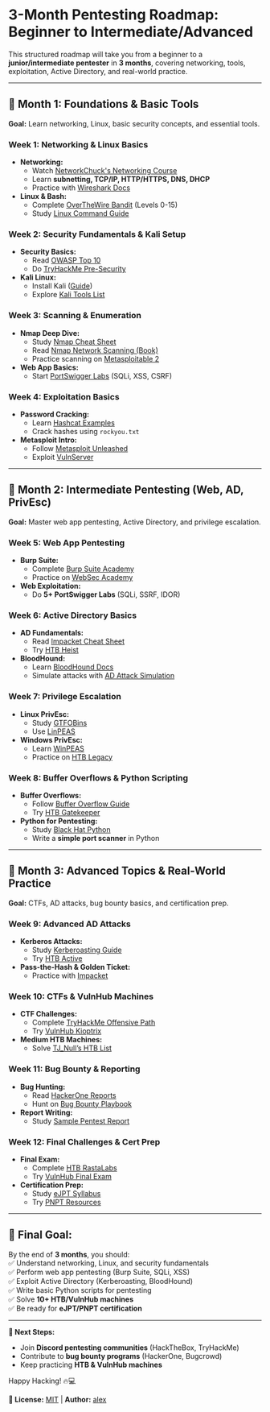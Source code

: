 # **3-Month Pentesting Roadmap: Beginner to Intermediate/Advanced**  

This structured roadmap will take you from a beginner to a **junior/intermediate pentester** in **3 months**, covering networking, tools, exploitation, Active Directory, and real-world practice.  

---

## **📌 Month 1: Foundations & Basic Tools**  
**Goal:** Learn networking, Linux, basic security concepts, and essential tools.  

### **Week 1: Networking & Linux Basics**  
- **Networking:**  
  - Watch [NetworkChuck's Networking Course](https://youtu.be/qiQR5rTSshw)  
  - Learn **subnetting, TCP/IP, HTTP/HTTPS, DNS, DHCP**  
  - Practice with [Wireshark Docs](https://www.wireshark.org/docs/)  
- **Linux & Bash:**  
  - Complete [OverTheWire Bandit](https://overthewire.org/wargames/bandit/) (Levels 0-15)  
  - Study [Linux Command Guide](https://linuxjourney.com/)  

### **Week 2: Security Fundamentals & Kali Setup**  
- **Security Basics:**  
  - Read [OWASP Top 10](https://owasp.org/www-project-top-ten/)  
  - Do [TryHackMe Pre-Security](https://tryhackme.com/path/outline/presecurity)  
- **Kali Linux:**  
  - Install Kali ([Guide](https://www.kali.org/docs/installation/))  
  - Explore [Kali Tools List](https://www.kali.org/tools/)  

### **Week 3: Scanning & Enumeration**  
- **Nmap Deep Dive:**  
  - Study [Nmap Cheat Sheet](https://www.stationx.net/nmap-cheat-sheet/)  
  - Read [Nmap Network Scanning (Book)](https://nmap.org/book/)  
  - Practice scanning on [Metasploitable 2](https://metasploit.help.rapid7.com/docs/metasploitable-2)  
- **Web App Basics:**  
  - Start [PortSwigger Labs](https://portswigger.net/web-security) (SQLi, XSS, CSRF)  

### **Week 4: Exploitation Basics**  
- **Password Cracking:**  
  - Learn [Hashcat Examples](https://hashcat.net/wiki/doku.php?id=example_hashes)  
  - Crack hashes using `rockyou.txt`  
- **Metasploit Intro:**  
  - Follow [Metasploit Unleashed](https://www.offensive-security.com/metasploit-unleashed/)  
  - Exploit [VulnServer](https://github.com/stephenbradshaw/vulnserver)  

---

## **📌 Month 2: Intermediate Pentesting (Web, AD, PrivEsc)**  
**Goal:** Master web app pentesting, Active Directory, and privilege escalation.  

### **Week 5: Web App Pentesting**  
- **Burp Suite:**  
  - Complete [Burp Suite Academy](https://portswigger.net/web-security)  
  - Practice on [WebSec Academy](https://websecacademy.com/)  
- **Web Exploitation:**  
  - Do **5+ PortSwigger Labs** (SQLi, SSRF, IDOR)  

### **Week 6: Active Directory Basics**  
- **AD Fundamentals:**  
  - Read [Impacket Cheat Sheet](https://www.secureauth.com/labs/open-source-tools/impacket)  
  - Try [HTB Heist](https://www.hackthebox.com/achievement/machine/573859/377)  
- **BloodHound:**  
  - Learn [BloodHound Docs](https://bloodhound.readthedocs.io/)  
  - Simulate attacks with [AD Attack Simulation](https://github.com/BloodHoundAD/BloodHound)  

### **Week 7: Privilege Escalation**  
- **Linux PrivEsc:**  
  - Study [GTFOBins](https://gtfobins.github.io/)  
  - Use [LinPEAS](https://github.com/carlospolop/PEASS-ng)  
- **Windows PrivEsc:**  
  - Learn [WinPEAS](https://github.com/carlospolop/PEASS-ng)  
  - Practice on [HTB Legacy](https://www.hackthebox.com/home/machines/profile/1)  

### **Week 8: Buffer Overflows & Python Scripting**  
- **Buffer Overflows:**  
  - Follow [Buffer Overflow Guide](https://www.thegreycorner.com/p/beginning-stack-based-buffer.html)  
  - Try [HTB Gatekeeper](https://www.hackthebox.com/achievement/machine/1586/377)  
- **Python for Pentesting:**  
  - Study [Black Hat Python](https://nostarch.com/blackhatpython)  
  - Write a **simple port scanner** in Python  

---

## **📌 Month 3: Advanced Topics & Real-World Practice**  
**Goal:** CTFs, AD attacks, bug bounty basics, and certification prep.  

### **Week 9: Advanced AD Attacks**  
- **Kerberos Attacks:**  
  - Study [Kerberoasting Guide](https://www.ired.team/offensive-security-experiments/active-directory-kerberos-abuse/t1208-kerberoasting)  
  - Try [HTB Active](https://www.hackthebox.com/home/machines/profile/158)  
- **Pass-the-Hash & Golden Ticket:**  
  - Practice with [Impacket](https://github.com/SecureAuthCorp/impacket)  

### **Week 10: CTFs & VulnHub Machines**  
- **CTF Challenges:**  
  - Complete [TryHackMe Offensive Path](https://tryhackme.com/path/outline/offensivepentesting)  
  - Try [VulnHub Kioptrix](https://www.vulnhub.com/entry/kioptrix-level-1-1,22/)  
- **Medium HTB Machines:**  
  - Solve [TJ_Null’s HTB List](https://docs.google.com/spreadsheets/d/1dwSMIAPIam0PuRBkCiDI88pU3yzrqqHkDtBngUHNCw8/edit#gid=0)  

### **Week 11: Bug Bounty & Reporting**  
- **Bug Hunting:**  
  - Read [HackerOne Reports](https://github.com/reddelexc/hackerone-reports)  
  - Hunt on [Bug Bounty Playbook](https://github.com/arkadiyt/bounty-targets-data)  
- **Report Writing:**  
  - Study [Sample Pentest Report](https://www.offensive-security.com/reports/sample-penetration-testing-report.pdf)  

### **Week 12: Final Challenges & Cert Prep**  
- **Final Exam:**  
  - Complete [HTB RastaLabs](https://www.hackthebox.com/home/labs/rastalabs)  
  - Try [VulnHub Final Exam](https://www.vulnhub.com/entry/finalexam-1,249/)  
- **Certification Prep:**  
  - Study [eJPT Syllabus](https://elearnsecurity.com/ejpt-certification/)  
  - Try [PNPT Resources](https://www.tryhackme.com/path/outline/pnpt)  

---

## **🎯 Final Goal:**  
By the end of **3 months**, you should:  
✅ Understand networking, Linux, and security fundamentals  
✅ Perform web app pentesting (Burp Suite, SQLi, XSS)  
✅ Exploit Active Directory (Kerberoasting, BloodHound)  
✅ Write basic Python scripts for pentesting  
✅ Solve **10+ HTB/VulnHub machines**  
✅ Be ready for **eJPT/PNPT certification**  

---

**🚀 Next Steps:**  
- Join **Discord pentesting communities** (HackTheBox, TryHackMe)  
- Contribute to **bug bounty programs** (HackerOne, Bugcrowd)  
- Keep practicing **HTB & VulnHub machines**  

Happy Hacking! 🔥💻  

**🔐 License:** [MIT](https://opensource.org/licenses/MIT) | **Author:** [alex](https://github.com/stilla1ex)
